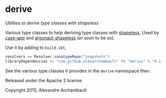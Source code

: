 # derive

*Utilities to derive type classes with shapeless*

Various type classes to help deriving type classes
with [shapeless](https://github.com/milessabin/shapeless).
Used by [case-app](https://github.com/alexarchambault/case-app)
and [argonaut-shapeless](https://github.com/alexarchambault/argonaut-shapeless) (or soon to be so).

Use it by adding to `build.sbt`,
```scala
resolvers += Resolver.sonatypeRepo("snapshots")
libraryDependencies += "com.github.alexarchambault" %% "derive" % "0.1.0-SNAPSHOT"
```

See the various type classes it provides in the `derive` namespace then.


Released under the Apache 2 license.

Copyright 2015, Alexandre Archambault
